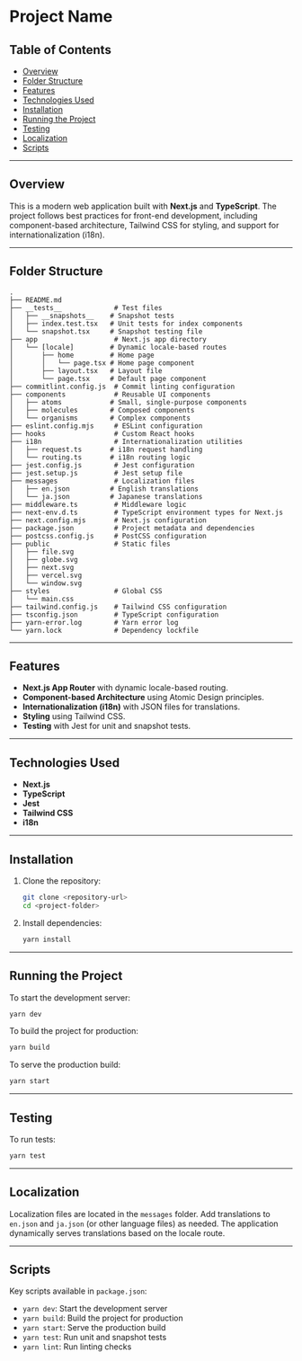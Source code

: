 # Project Name

## Table of Contents

- [Overview](#overview)
- [Folder Structure](#folder-structure)
- [Features](#features)
- [Technologies Used](#technologies-used)
- [Installation](#installation)
- [Running the Project](#running-the-project)
- [Testing](#testing)
- [Localization](#localization)
- [Scripts](#scripts)

---

## Overview

This is a modern web application built with **Next.js** and **TypeScript**. The project follows best practices for front-end development, including component-based architecture, Tailwind CSS for styling, and support for internationalization (i18n).

---

## Folder Structure

```
.
├── README.md
├── __tests__             # Test files
│   ├── __snapshots__    # Snapshot tests
│   ├── index.test.tsx   # Unit tests for index components
│   └── snapshot.tsx     # Snapshot testing file
├── app                   # Next.js app directory
│   └── [locale]         # Dynamic locale-based routes
│       ├── home         # Home page
│       │   └── page.tsx # Home page component
│       ├── layout.tsx   # Layout file
│       └── page.tsx     # Default page component
├── commitlint.config.js  # Commit linting configuration
├── components            # Reusable UI components
│   ├── atoms            # Small, single-purpose components
│   ├── molecules        # Composed components
│   └── organisms        # Complex components
├── eslint.config.mjs     # ESLint configuration
├── hooks                 # Custom React hooks
├── i18n                  # Internationalization utilities
│   ├── request.ts       # i18n request handling
│   └── routing.ts       # i18n routing logic
├── jest.config.js        # Jest configuration
├── jest.setup.js         # Jest setup file
├── messages              # Localization files
│   ├── en.json          # English translations
│   └── ja.json          # Japanese translations
├── middleware.ts         # Middleware logic
├── next-env.d.ts         # TypeScript environment types for Next.js
├── next.config.mjs       # Next.js configuration
├── package.json          # Project metadata and dependencies
├── postcss.config.js     # PostCSS configuration
├── public                # Static files
│   ├── file.svg
│   ├── globe.svg
│   ├── next.svg
│   ├── vercel.svg
│   └── window.svg
├── styles                # Global CSS
│   └── main.css
├── tailwind.config.js    # Tailwind CSS configuration
├── tsconfig.json         # TypeScript configuration
├── yarn-error.log        # Yarn error log
└── yarn.lock             # Dependency lockfile
```

---

## Features

- **Next.js App Router** with dynamic locale-based routing.
- **Component-based Architecture** using Atomic Design principles.
- **Internationalization (i18n)** with JSON files for translations.
- **Styling** using Tailwind CSS.
- **Testing** with Jest for unit and snapshot tests.

---

## Technologies Used

- **Next.js**
- **TypeScript**
- **Jest**
- **Tailwind CSS**
- **i18n**

---

## Installation

1. Clone the repository:
   ```bash
   git clone <repository-url>
   cd <project-folder>
   ```
2. Install dependencies:
   ```bash
   yarn install
   ```

---

## Running the Project

To start the development server:

```bash
yarn dev
```

To build the project for production:

```bash
yarn build
```

To serve the production build:

```bash
yarn start
```

---

## Testing

To run tests:

```bash
yarn test
```

---

## Localization

Localization files are located in the `messages` folder. Add translations to `en.json` and `ja.json` (or other language files) as needed. The application dynamically serves translations based on the locale route.

---

## Scripts

Key scripts available in `package.json`:

- `yarn dev`: Start the development server
- `yarn build`: Build the project for production
- `yarn start`: Serve the production build
- `yarn test`: Run unit and snapshot tests
- `yarn lint`: Run linting checks
